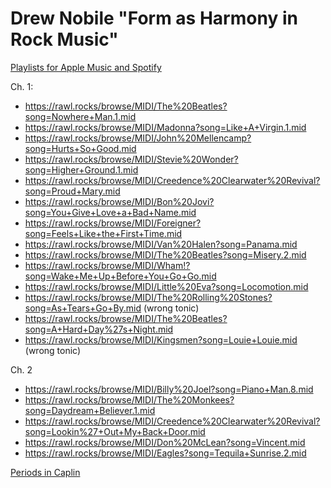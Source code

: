 # Drew Nobile "Form as Harmony in Rock Music"

[Playlists for Apple Music and Spotify](https://global.oup.com/us/companion.websites/9780190948368/ch1/)

Ch. 1:

- https://rawl.rocks/browse/MIDI/The%20Beatles?song=Nowhere+Man.1.mid
- https://rawl.rocks/browse/MIDI/Madonna?song=Like+A+Virgin.1.mid
- https://rawl.rocks/browse/MIDI/John%20Mellencamp?song=Hurts+So+Good.mid
- https://rawl.rocks/browse/MIDI/Stevie%20Wonder?song=Higher+Ground.1.mid
- https://rawl.rocks/browse/MIDI/Creedence%20Clearwater%20Revival?song=Proud+Mary.mid
- https://rawl.rocks/browse/MIDI/Bon%20Jovi?song=You+Give+Love+a+Bad+Name.mid
- https://rawl.rocks/browse/MIDI/Foreigner?song=Feels+Like+the+First+Time.mid
- https://rawl.rocks/browse/MIDI/Van%20Halen?song=Panama.mid 
- https://rawl.rocks/browse/MIDI/The%20Beatles?song=Misery.2.mid 
- https://rawl.rocks/browse/MIDI/Wham!?song=Wake+Me+Up+Before+You+Go+Go.mid
- https://rawl.rocks/browse/MIDI/Little%20Eva?song=Locomotion.mid
- https://rawl.rocks/browse/MIDI/The%20Rolling%20Stones?song=As+Tears+Go+By.mid (wrong tonic)
- https://rawl.rocks/browse/MIDI/The%20Beatles?song=A+Hard+Day%27s+Night.mid
- https://rawl.rocks/browse/MIDI/Kingsmen?song=Louie+Louie.mid (wrong tonic)

Ch. 2
- https://rawl.rocks/browse/MIDI/Billy%20Joel?song=Piano+Man.8.mid
- https://rawl.rocks/browse/MIDI/The%20Monkees?song=Daydream+Believer.1.mid
- https://rawl.rocks/browse/MIDI/Creedence%20Clearwater%20Revival?song=Lookin%27+Out+My+Back+Door.mid
- https://rawl.rocks/browse/MIDI/Don%20McLean?song=Vincent.mid
- https://rawl.rocks/browse/MIDI/Eagles?song=Tequila+Sunrise.2.mid

[Periods in Caplin](http://www.music.mcgill.ca/acf/example3-1.php)

